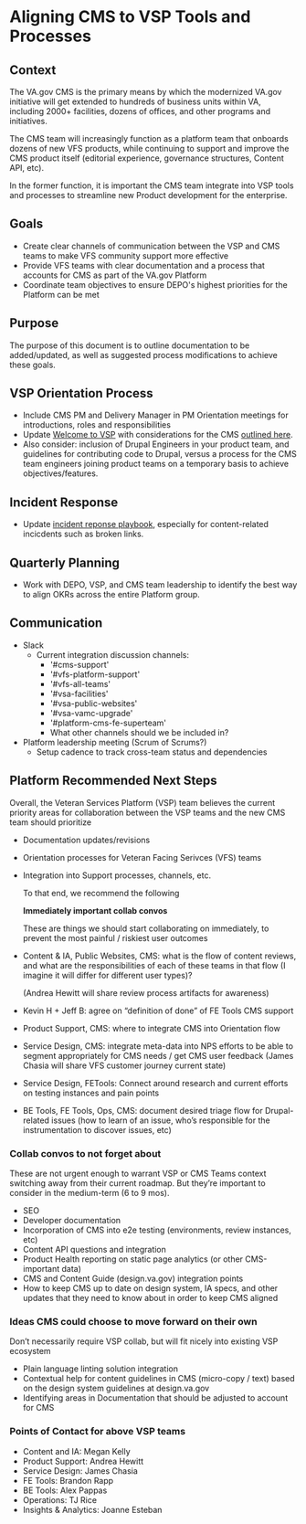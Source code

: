 # Aligning CMS to VSP Tools and Processes

## Context

The VA.gov CMS is the primary means by which the modernized VA.gov initiative will get extended to hundreds of business units within VA, including 2000+ facilities, dozens of offices, and other programs and initiatives.

The CMS team will increasingly function as a platform team that onboards dozens of new VFS products, while continuing to support and improve the CMS product itself \(editorial experience, governance structures, Content API, etc\).

In the former function, it is important the CMS team integrate into VSP tools and processes to streamline new Product development for the enterprise.

## Goals

* Create clear channels of communication between the VSP and CMS teams to make VFS community support more effective
* Provide VFS teams with clear documentation and a process that accounts for CMS as part of the VA.gov Platform
* Coordinate team objectives to ensure DEPO's highest priorities for the Platform can be met

## Purpose

The purpose of this document is to outline documentation to be added/updated, as well as suggested process modifications to achieve these goals.

## VSP Orientation Process

* Include CMS PM and Delivery Manager in PM Orientation meetings for introductions, roles and responsibilities
* Update [Welcome to VSP](https://github.com/department-of-veterans-affairs/va.gov-team/blob/master/platform/working-with-vsp/orientation/Welcome%20to%20VSP.md) with considerations for the CMS [outlined here](https://github.com/department-of-veterans-affairs/va.gov-team/blob/master/platform/cms/working-with-cms-team.md).
* Also consider: inclusion of Drupal Engineers in your product team, and guidelines for contributing code to Drupal, versus a process for the CMS team engineers joining product teams on a temporary basis to achieve objectives/features.

## Incident Response

* Update [incident reponse playbook](https://github.com/department-of-veterans-affairs/devops/blob/master/docs/Incident%20Response%20Playbook.md), especially for content-related incicdents such as broken links. 

## Quarterly Planning

* Work with DEPO, VSP, and CMS team leadership to identify the best way to align OKRs across the entire Platform group.

## Communication

* Slack
  * Current integration discussion channels:   
    * '\#cms-support'
    * '\#vfs-platform-support'
    * '\#vfs-all-teams'
    * '\#vsa-facilities'
    * '\#vsa-public-websites'
    * '\#vsa-vamc-upgrade'
    * '\#platform-cms-fe-superteam'
    * What other channels should we be included in? 
* Platform leadership meeting \(Scrum of Scrums?\)
  * Setup cadence to track cross-team status and dependencies

## Platform Recommended Next Steps

Overall, the Veteran Services Platform \(VSP\) team believes the current priority areas for collaboration between the VSP teams and the new CMS team should prioritize

* Documentation updates/revisions
* Orientation processes for Veteran Facing Serivces \(VFS\) teams
* Integration into Support processes, channels, etc.

  To that end, we recommend the following

  **Immediately important collab convos**

  These are things we should start collaborating on immediately, to prevent the most painful / riskiest user outcomes

* Content & IA, Public Websites, CMS: what is the flow of content reviews, and what are the responsibilities of each of these teams in that flow \(I imagine it will differ for different user types\)?  

  \(Andrea Hewitt will share review process artifacts for awareness\)

* Kevin H + Jeff B: agree on “definition of done” of FE Tools CMS support
* Product Support, CMS: where to integrate CMS into Orientation flow 
* Service Design, CMS: integrate meta-data into NPS efforts to be able to segment appropriately for CMS needs / get CMS user feedback \(James Chasia will share VFS customer journey current state\)
* Service Design, FETools: Connect around research and current efforts on testing instances and pain points
* BE Tools, FE Tools, Ops, CMS: document desired triage flow for Drupal-related issues \(how to learn of an issue, who’s responsible for the instrumentation to discover issues, etc\)

### Collab convos to not forget about

These are not urgent enough to warrant VSP or CMS Teams context switching away from their current roadmap. But they’re important to consider in the medium-term \(6 to 9 mos\).

* SEO
* Developer documentation
* Incorporation of CMS into e2e testing \(environments, review instances, etc\)
* Content API questions and integration
* Product Health reporting on static page analytics \(or other CMS-important data\)
* CMS and Content Guide \(design.va.gov\) integration points
* How to keep CMS up to date on design system, IA specs, and other updates that they need to know about in order to keep CMS aligned

### Ideas CMS could choose to move forward on their own

Don’t necessarily require VSP collab, but will fit nicely into existing VSP ecosystem

* Plain language linting solution integration
* Contextual help for content guidelines in CMS \(micro-copy / text\) based on the design system guidelines at design.va.gov
* Identifying areas in Documentation that should be adjusted to account for CMS

### Points of Contact for above VSP teams

* Content and IA: Megan Kelly
* Product Support: Andrea Hewitt
* Service Design: James Chasia
* FE Tools: Brandon Rapp
* BE Tools: Alex Pappas
* Operations: TJ Rice 
* Insights & Analytics: Joanne Esteban

